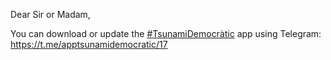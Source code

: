 Dear Sir or Madam,

You can download or update the [#TsunamiDemocràtic](https://twitter.com/search?q=%23TsunamiDemocr%C3%A0tic&src=hashtag_click) app using Telegram: https://t.me/apptsunamidemocratic/17
